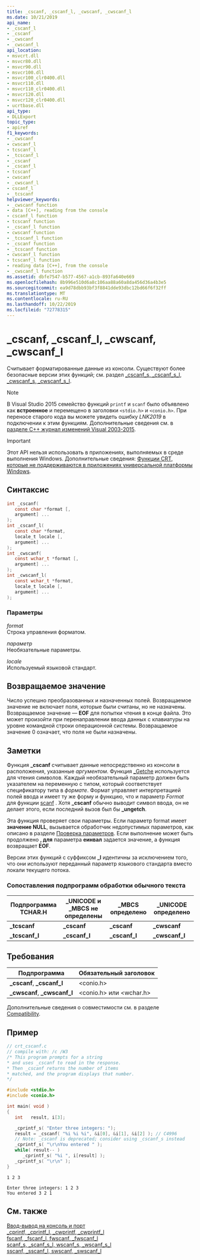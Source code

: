 ```yaml
---
title: _cscanf, _cscanf_l, _cwscanf, _cwscanf_l
ms.date: 10/21/2019
api_name:
- _cscanf_l
- _cscanf
- _cwscanf
- _cwscanf_l
api_location:
- msvcrt.dll
- msvcr80.dll
- msvcr90.dll
- msvcr100.dll
- msvcr100_clr0400.dll
- msvcr110.dll
- msvcr110_clr0400.dll
- msvcr120.dll
- msvcr120_clr0400.dll
- ucrtbase.dll
api_type:
- DLLExport
topic_type:
- apiref
f1_keywords:
- _cwscanf
- cwscanf_l
- tcscanf_l
- _tcscanf_l
- _cscanf
- _cscanf_l
- tcscanf
- cwscanf
- _cwscanf_l
- cscanf_l
- _tcscanf
helpviewer_keywords:
- _cwscanf function
- data [C++], reading from the console
- cscanf_l function
- tcscanf function
- _cscanf_l function
- cwscanf function
- _tcscanf_l function
- _cscanf function
- _tcscanf function
- cwscanf_l function
- tcscanf_l function
- reading data [C++], from the console
- _cwscanf_l function
ms.assetid: dbfe7547-b577-4567-a1cb-893fa640e669
ms.openlocfilehash: 8b996e510d6a8c106aa88a60a8da456d36a4b3e5
ms.sourcegitcommit: ea9d78dbb93bf3f8841dde93dbc12bd66f6f32ff
ms.translationtype: MT
ms.contentlocale: ru-RU
ms.lasthandoff: 10/22/2019
ms.locfileid: "72778315"
---
```

# <a name="_cscanf-_cscanf_l-_cwscanf-_cwscanf_l"></a>_cscanf, _cscanf_l, _cwscanf, _cwscanf_l

Считывает форматированные данные из консоли. Существуют более безопасные версии этих функций; см. раздел [_cscanf_s, _cscanf_s_l, _cwscanf_s, _cwscanf_s_l](cscanf-s-cscanf-s-l-cwscanf-s-cwscanf-s-l.md).

> [!NOTE] 
> В Visual Studio 2015 семейство функций `printf` и `scanf` было объявлено как **встроенное** и перемещено в заголовки `<stdio.h>` и `<conio.h>`. При переносе старого кода вы можете увидеть ошибку *LNK2019* в подключении к этим функциям. Дополнительные сведения см. в [разделе C++ журнал изменений Visual 2003-2015](../../porting/visual-cpp-change-history-2003-2015.md#stdio_and_conio).

> [!IMPORTANT]
> Этот API нельзя использовать в приложениях, выполняемых в среде выполнения Windows. Дополнительные сведения: [Функции CRT, которые не поддерживаются в приложениях универсальной платформы Windows](../../cppcx/crt-functions-not-supported-in-universal-windows-platform-apps.md).

## <a name="syntax"></a>Синтаксис

```C
int _cscanf(
   const char *format [,
   argument] ...
);
int _cscanf_l(
   const char *format,
   locale_t locale [,
   argument] ...
);
int _cwscanf(
   const wchar_t *format [,
   argument] ...
);
int _cwscanf_l(
   const wchar_t *format,
   locale_t locale [,
   argument] ...
);
```

### <a name="parameters"></a>Параметры

*format*<br/>
Строка управления форматом.

*параметр*<br/>
Необязательные параметры.

*locale*<br/>
Используемый языковой стандарт.

## <a name="return-value"></a>Возвращаемое значение

Число успешно преобразованных и назначенных полей. Возвращаемое значение не включает поля, которые были считаны, но не назначены. Возвращаемое значение — **EOF** для попытки чтения в конце файла. Это может произойти при перенаправлении ввода данных с клавиатуры на уровне командной строки операционной системы. Возвращаемое значение 0 означает, что поля не были назначены.

## <a name="remarks"></a>Заметки

Функция **_cscanf** считывает данные непосредственно из консоли в расположения, указанные *аргументом*. Функция [_Getche](getch-getwch.md) используется для чтения символов. Каждый необязательный параметр должен быть указателем на переменную с типом, который соответствует спецификатору типа в *формате*. Формат управляет интерпретацией полей ввода и имеет ту же форму и функцию, что и параметр *Format* для функции [scanf](scanf-scanf-l-wscanf-wscanf-l.md) . Хотя **_cscanf** обычно выводит символ ввода, он не делает этого, если последний вызов был бы **_ungetch**.

Эта функция проверяет свои параметры. Если параметр format имеет **значение NULL**, вызывается обработчик недопустимых параметров, как описано в разделе [Проверка параметров](../../c-runtime-library/parameter-validation.md). Если выполнение может быть продолжено **, для** параметра **еинвал** задается значение, а функция возвращает **EOF**.

Версии этих функций с суффиксом **_l** идентичны за исключением того, что они используют переданный параметр языкового стандарта вместо локали текущего потока.

### <a name="generic-text-routine-mappings"></a>Сопоставления подпрограмм обработки обычного текста

|Подпрограмма TCHAR.H|_UNICODE и _MBCS не определены|_MBCS определено|_UNICODE определено|
|---------------------|--------------------------------------|--------------------|-----------------------|
|**_tcscanf**|**_cscanf**|**_cscanf**|**_cwscanf**|
|**_tcscanf_l**|**_cscanf_l**|**_cscanf_l**|**_cwscanf_l**|

## <a name="requirements"></a>Требования

|Подпрограмма|Обязательный заголовок|
|-------------|---------------------|
|**_cscanf**, **_cscanf_l**|\<conio.h>|
|**_cwscanf**, **_cwscanf_l**|\<conio.h> или \<wchar.h>|

Дополнительные сведения о совместимости см. в разделе [Compatibility](../../c-runtime-library/compatibility.md).

## <a name="example"></a>Пример

```C
// crt_cscanf.c
// compile with: /c /W3
/* This program prompts for a string
* and uses _cscanf to read in the response.
* Then _cscanf returns the number of items
* matched, and the program displays that number.
*/

#include <stdio.h>
#include <conio.h>

int main( void )
{
   int   result, i[3];

   _cprintf_s( "Enter three integers: ");
   result = _cscanf( "%i %i %i", &i[0], &i[1], &i[2] ); // C4996
   // Note: _cscanf is deprecated; consider using _cscanf_s instead
   _cprintf_s( "\r\nYou entered " );
   while( result-- )
      _cprintf_s( "%i ", i[result] );
   _cprintf_s( "\r\n" );
}
```

```Input
1 2 3
```

```Output
Enter three integers: 1 2 3
You entered 3 2 1
```

## <a name="see-also"></a>См. также

[Ввод-вывод на консоль и порт](../../c-runtime-library/console-and-port-i-o.md)<br/>
[_cprintf, _cprintf_l, _cwprintf, _cwprintf_l](cprintf-cprintf-l-cwprintf-cwprintf-l.md)<br/>
[fscanf, _fscanf_l, fwscanf, _fwscanf_l](fscanf-fscanf-l-fwscanf-fwscanf-l.md)<br/>
[scanf_s, _scanf_s_l, wscanf_s, _wscanf_s_l](scanf-s-scanf-s-l-wscanf-s-wscanf-s-l.md)<br/>
[sscanf, _sscanf_l, swscanf, _swscanf_l](sscanf-sscanf-l-swscanf-swscanf-l.md)<br/>
